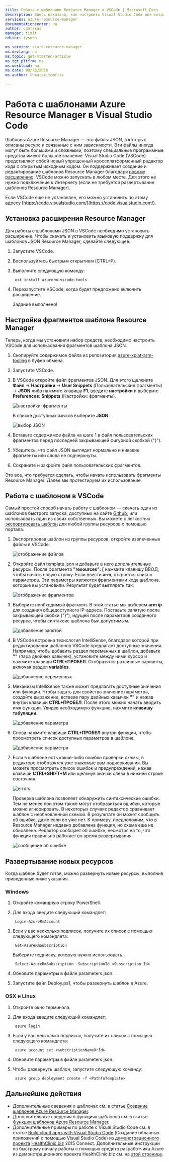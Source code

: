 ```yaml
---
title: Работа с шаблонами Resource Manager в VSCode | Microsoft Docs
description: Здесь показано, как настроить Visual Studio Code для создания шаблонов Azure Resource Manager.
services: azure-resource-manager
documentationcenter: na
author: cmatskas
manager: timlt
editor: tysonn

ms.service: azure-resource-manager
ms.devlang: na
ms.topic: get-started-article
ms.tgt_pltfrm: na
ms.workload: na
ms.date: 09/26/2016
ms.author: chmatsk;tomfitz

---
```

# Работа с шаблонами Azure Resource Manager в Visual Studio Code
Шаблоны Azure Resource Manager — это файлы JSON, в которых описаны ресурс и связанные с ним зависимости. Эти файлы иногда могут быть большими и сложными, поэтому специальные программные средства имеют большое значение. Visual Studio Code (VSCode) представляет собой новый упрощенный кроссплатформенный редактор кода с открытым исходным кодом. Он поддерживает создание и редактирование шаблонов Resource Manager благодаря [новому расширению](https://marketplace.visualstudio.com/items?itemName=msazurermtools.azurerm-vscode-tools). VSCode можно запускать в любом месте. Для этого не нужно подключение к Интернету (если не требуется развертывание шаблонов Resource Manager).

Если VSCode еще не установлен, его можно установить по этому адресу [https://code.visualstudio.com/](https://code.visualstudio.com/).

## Установка расширения Resource Manager
Для работы с шаблонами JSON в VSCode необходимо установить расширение. Чтобы скачать и установить языковую поддержку для шаблонов JSON Resource Manager, сделайте следующее:

1. Запустите VSCode.
2. Воспользуйтесь быстрым открытием (CTRL+P).
3. Выполните следующую команду:
   
        ext install azurerm-vscode-tools
4. Перезапустите VSCode, когда будет предложено включить расширение.
   
   Задание выполнено!

## Настройка фрагментов шаблона Resource Manager
Теперь, когда мы установили набор средств, необходимо настроить VSCode для использования фрагментов шаблона JSON.

1. Скопируйте содержимое файла из репозитория [azure-xplat-arm-tooling](https://raw.githubusercontent.com/Azure/azure-xplat-arm-tooling/master/VSCode/armsnippets.json) в буфер обмена.
2. Запустите VSCode.
3. В VSCode откройте файл фрагментов JSON. Для этого щелкните **Файл** -> **Настройки** -> **User Snippets** (Пользовательские фрагменты) -> **JSON** либо нажмите клавишу **F1**, введите **настройки** и выберите **Preferences: Snippets** (Настройки: фрагменты).
   
    ![настройки: фрагменты](./media/resource-manager-vs-code/preferences-snippets.png)
   
    В списке доступных языков выберите **JSON**.
   
    ![выбор JSON](./media/resource-manager-vs-code/select-json.png)
4. Вставьте содержимое файла на шаге 1 в файл пользовательских фрагментов перед последней закрывающей фигурной скобкой ("}").
5. Убедитесь, что файл JSON выглядит нормально и никакие фрагменты или слова не подчеркнуты.
6. Сохраните и закройте файл пользовательских фрагментов.

Это все, что требуется сделать, чтобы начать использовать фрагменты Resource Manager. Далее мы протестируем их использование.

## Работа с шаблоном в VSCode
Самый простой способ начать работу с шаблоном — скачать один из шаблонов быстрого запуска, доступных на сайте [Github](https://github.com/Azure/azure-quickstart-templates), или использовать один из своих собственных. Вы можете с легкостью [экспортировать шаблон](resource-manager-export-template.md) для любой группы ресурсов с помощью портала.

1. Экспортировав шаблон из группы ресурсов, откройте извлеченные файлы в VSCode.
   
    ![отображение файлов](./media/resource-manager-vs-code/show-files.png)
2. Откройте файл template.json и добавьте в него дополнительные ресурсы. После фрагмента **"resources": [** нажмите клавишу ВВОД, чтобы начать новую строку. Если ввести **arm**, откроется список параметров. Эти параметры являются фрагментами кода шаблона, которые вы установили. Результат будет выглядеть так:
   
    ![отображение фрагментов](./media/resource-manager-vs-code/type-snippets.png)
3. Выберите необходимый фрагмент. В этой статье мы выберем **arm ip** для создания общедоступного IP-адреса. Поставьте запятую после закрывающей скобки ("}"), идущей после параметров созданного ресурса, чтобы синтаксис шаблона был допустимым.
   
     ![добавление запятой](./media/resource-manager-vs-code/add-comma.png)
4. В VSCode встроена технология IntelliSense, благодаря которой при редактировании шаблонов VSCode предлагает доступные значения. Например, чтобы добавить раздел переменных в шаблон, добавьте **""** (пара двойных кавычек), установите между ними курсор и нажмите клавиши **CTRL+ПРОБЕЛ**. Отобразятся различные варианты, включая раздел **variables**.
   
    ![добавление переменных](./media/resource-manager-vs-code/add-variables.png)
5. Механизм IntelliSense также может предлагать доступные значения или функции. Чтобы задать для свойства значение параметра, создайте выражение, вставив пару двойных кавычек **""** и нажав внутри клавиши **CTRL+ПРОБЕЛ**. После этого можно начать вводить имя функции. Увидев необходимую функцию, нажмите **клавишу табуляции**.
   
    ![добавление параметра](./media/resource-manager-vs-code/select-parameters.png)
6. Снова нажмите клавиши **CTRL+ПРОБЕЛ** внутри функции, чтобы просмотреть список доступных параметров в шаблоне.
   
    ![добавление параметра](./media/resource-manager-vs-code/select-avail-parameters.png)
7. Если в шаблоне есть какие-либо ошибки проверки схемы, в редакторе отобразятся уже знакомые вам подчеркивания. Вы можете просмотреть список ошибок и предупреждений, нажав клавиши **CTRL+SHIFT+M** или щелкнув значки слева в нижней строке состояния.
   
    ![errors](./media/resource-manager-vs-code/errors.png)
   
    Проверка шаблона позволяет обнаружить синтаксические ошибки. Тем не менее при этом также могут отобразиться ошибки, которые можно игнорировать. В некоторых случаях редактор сравнивает шаблон с необновленной схемой. В результате он может сообщить об ошибке, даже если ее уже нет. К примеру, предположим, что в Resource Manager недавно добавлена функция, но схема еще не обновлена. Редактор сообщает об ошибке, несмотря на то, что функция правильно работает во время развертывания.
   
    ![сообщение об ошибке](./media/resource-manager-vs-code/unrecognized-function.png)

## Развертывание новых ресурсов
Когда шаблон будет готов, можно развернуть новые ресурсы, выполнив приведенные ниже указания.

### Windows
1. Откройте командную строку PowerShell.
2. Для входа введите следующий командлет:
   
        Login-AzureRmAccount 
3. Если у вас несколько подписок, получите их список с помощью следующего командлета:
   
        Get-AzureRmSubscription
   
    Выберите подписку, которую нужно использовать.
   
        Select-AzureRmSubscription -SubscriptionId <Subscription Id>
4. Обновите параметры в файле parameters.json.
5. Запустите файл Deploy.ps1, чтобы развернуть шаблон в Azure.

### OSX и Linux
1. Откройте окно терминала.
2. Для входа введите следующий командлет:
   
        azure login 
3. Если у вас несколько подписок, получите их список с помощью следующего командлета:
   
        azure account set <subscriptionNameOrId> 
4. Обновите параметры в файле parameters.json.
5. Чтобы развернуть шаблон, запустите следующую команду:
   
        azure group deployment create -f <PathToTemplate> 

## Дальнейшие действия
* Дополнительные сведения о шаблонах см. в статье [Создание шаблонов Azure Resource Manager](resource-group-authoring-templates.md).
* Дополнительные сведения о функциях шаблонов см. в статье [Функции шаблонов Azure Resource Manager](resource-group-template-functions.md).
* Дополнительные примеры по работе с Visual Studio Code см. в статье [Build cloud apps with Visual Studio Code](https://github.com/Microsoft/HealthClinic.biz/wiki/Build-cloud-apps-with-Visual-Studio-Code) (Создание облачных приложений с помощью Visual Studio Code) из [демонстрационного проекта](https://blogs.msdn.microsoft.com/visualstudio/2015/12/08/connectdemos-2015-healthclinic-biz/) [HealthClinic.biz](https://github.com/Microsoft/HealthClinic.biz) 2015 Connect. Дополнительные инструкции по быстрому началу работы с помощью средств разработчика Azure из демонстрационного проекта HealthClinic.biz см. на [этой странице](https://github.com/Microsoft/HealthClinic.biz/wiki/Azure-Developer-Tools-Quickstarts).

<!---HONumber=AcomDC_0928_2016-->